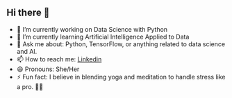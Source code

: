 ## Hi there 👋

- 🔭 I’m currently working on Data Science with Python
- 🌱 I’m currently learning Artificial Intelligence Applied to Data
- 💬 Ask me about: Python, TensorFlow, or anything related to data science and AI.
- 📫 How to reach me: [Linkedin](https://www.linkedin.com/in/amandacarvalhocatelan/)
- 😄 Pronouns: She/Her
- ⚡ Fun fact: I believe in blending yoga and meditation to handle stress like a pro. 🧘‍♀️

<!--

<- 👯 I’m looking to collaborate on ...
- 🤔 I’m looking for help with ...
- 📫 How to reach me: ...
- 😄 Pronouns: ...
- !--
**AmandaCatelanC/AmandaCatelanC** is a ✨ _special_ ✨ repository because its `README.md` (this file) appears on your GitHub profile.

I enter at github on  March 10th, 2025
-->
